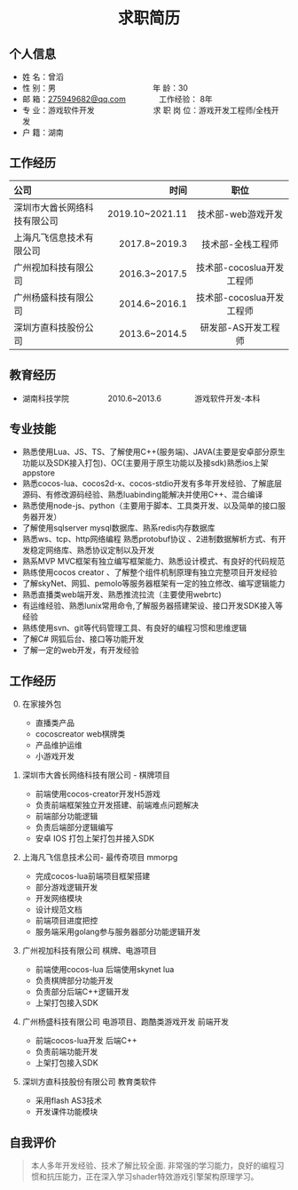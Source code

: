  <center>
     <h1>求职简历</h1>
 </center>

## 个人信息 
* 姓 名：曾滔
* 性 别：男&emsp;&emsp;&emsp;&emsp;&emsp;&emsp;&emsp;&emsp;&emsp;&emsp;&emsp;&emsp;&ensp;年 龄：30  
* 邮 箱：275949682@qq.com&emsp;&emsp;&emsp;&emsp; 工作经验： 8年
* 专 业：游戏软件开发  &emsp;&emsp;&emsp;&emsp;&emsp;&emsp;&emsp; 求 职 岗 位：游戏开发工程师/全栈开发&emsp;&emsp;&emsp;&emsp;&emsp;
* 户 籍：湖南

## 工作经历
|公司|时间|职位|
|:-----|----:|:----:|
|深圳市大酋长网络科技有限公司|2019.10~2021.11|技术部-web游戏开发|      
|上海凡飞信息技术有限公司|2017.8~2019.3| 技术部-全栈工程师|
|广州视加科技有限公司|2016.3~2017.5| 技术部-cocoslua开发工程师|
|广州杨盛科技有限公司|2014.6~2016.1| 技术部-cocoslua开发工程师|
|深圳方直科技股份公司|2013.6~2014.5| 研发部-AS开发工程师|


## 教育经历
* 湖南科技学院&emsp;&emsp;&emsp;&emsp;&emsp;2010.6~2013.6&emsp;&emsp;&emsp;&emsp; 游戏软件开发-本科


## 专业技能

* 熟悉使用Lua、JS、TS、了解使用C++(服务端)、JAVA(主要是安卓部分原生功能以及SDK接入打包)、OC(主要用于原生功能以及接sdk)熟悉ios上架appstore
* 熟悉cocos-lua、cocos2d-x、cocos-stdio开发有多年开发经验、了解底层源码、有修改源码经验、熟悉luabinding能解决并使用C++、混合编译
* 熟悉使用node-js、python（主要用于脚本、工具类开发、以及简单的接口服务器开发）
* 了解使用sqlserver mysql数据库、熟系redis内存数据库
* 熟悉ws、tcp、http网络编程 熟悉protobuf协议 、2进制数据解析方式、有开发稳定网络库、熟悉协议定制以及开发
* 熟系MVP MVC框架有独立编写框架能力、熟悉设计模式、有良好的代码规范
* 熟练使用cocos creator 、了解整个组件机制原理有独立完整项目开发经验
* 了解skyNet、网狐、pemolo等服务器框架有一定的独立修改、编写逻辑能力
* 熟悉直播类web端开发、熟悉推流拉流（主要使用webrtc)
* 有运维经验、熟悉lunix常用命令,了解服务器搭建架设、接口开发SDK接入等经验
* 熟练使用svn、git等代码管理工具、有良好的编程习惯和思维逻辑
* 了解C# 网狐后台、接口等功能开发
* 了解一定的web开发，有开发经验


## 工作经历
0. 在家接外包
    * 直播类产品
    * cocoscreator web棋牌类
    * 产品维护运维
    * 小游戏开发
    
1. 深圳市大酋长网络科技有限公司 - 棋牌项目 
    * 前端使用cocos-creator开发H5游戏   
    * 负责前端框架独立开发搭建、前端难点问题解决
    * 前端部分功能逻辑
    * 负责后端部分逻辑编写
    * 安卓 IOS 打包上架打包并接入SDK 
2.  上海凡飞信息技术公司- 最传奇项目 mmorpg
    * 完成cocos-lua前端项目框架搭建
    * 部分游戏逻辑开发
    * 开发网络模块
    * 设计规范文档
    * 前端项目进度把控
    * 服务端采用golang参与服务器部分功能逻辑开发
3. 广州视加科技有限公司 棋牌、电游项目
    * 前端使用cocos-lua 后端使用skynet lua
    * 负责棋牌部分功能开发
    * 负责部分后端C++逻辑开发
    * 上架打包接入SDK
4. 广州杨盛科技有限公司 电游项目、跑酷类游戏开发 前端开发
    * 前端cocos-lua开发 后端C++
    * 负责前端功能开发
    * 上架打包接入SDK
5. 深圳方直科技股份有限公司  教育类软件
    * 采用flash AS3技术
    * 开发课件功能模块


## 自我评价
> 本人多年开发经验、技术了解比较全面. 非常强的学习能力，良好的编程习惯和抗压能力，正在深入学习shader特效游戏引擎架构原理学习。
